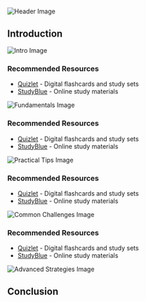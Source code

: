 # 


![Header Image](https://fal.media/files/elephant/xOGlGDkxf_5nGE4J9nNXD.png)

## Introduction


![Intro Image](https://fal.media/files/tiger/rLeoEqwrzQbbwCJYPyAHF.png)



### Recommended Resources
- [Quizlet](https://quizlet.com/) - Digital flashcards and study sets
- [StudyBlue](https://www.studyblue.com/) - Online study materials


![Fundamentals Image](https://fal.media/files/tiger/GaR0zhtKKeFS0lwKX5bHQ.png)



### Recommended Resources
- [Quizlet](https://quizlet.com/) - Digital flashcards and study sets
- [StudyBlue](https://www.studyblue.com/) - Online study materials


![Practical Tips Image](https://fal.media/files/elephant/8qfpS9cLba7AVBhhM8OHk.png)



### Recommended Resources
- [Quizlet](https://quizlet.com/) - Digital flashcards and study sets
- [StudyBlue](https://www.studyblue.com/) - Online study materials


![Common Challenges Image](https://fal.media/files/koala/VRcUl5ZFeCBz5IZg9Dt6J.png)



### Recommended Resources
- [Quizlet](https://quizlet.com/) - Digital flashcards and study sets
- [StudyBlue](https://www.studyblue.com/) - Online study materials


![Advanced Strategies Image](https://fal.media/files/rabbit/3harSMgPG16e2X6iLFDAJ.png)

## Conclusion

